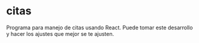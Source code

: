 # citas

Programa para manejo de citas usando React. Puede tomar este desarrollo y hacer los ajustes que mejor se te ajusten.
